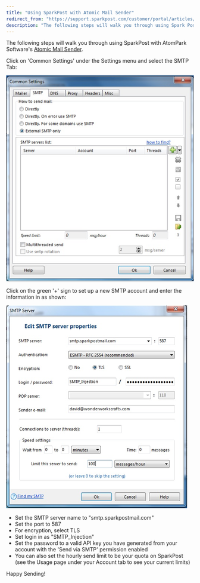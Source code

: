 ```yaml
---
title: "Using SparkPost with Atomic Mail Sender"
redirect_from: "https://support.sparkpost.com/customer/portal/articles/2092471-using-sparkpost-with-atomic-mail-sender"
description: "The following steps will walk you through using Spark Post with Atom Park Software's Atomic Mail Sender Click on Common Settings under the Settings menu and select the SMTP Tab Click on the green sign to set up a new SMTP account and enter the information in as shown Set..."
---
```


The following steps will walk you through using SparkPost with AtomPark Software's [Atomic Mail Sender](http://www.atompark.com).

Click on 'Common Settings' under the Settings menu and select the SMTP Tab:

![](media/using-spark-post-with-atomic-mail-sender/Setup_original.jpg)

Click on the green '+' sign to set up a new SMTP account and enter the information in as shown:

![](media/using-spark-post-with-atomic-mail-sender/IRA_Dev_original.jpg)

* Set the SMTP server name to "smtp.sparkpostmail.com"
* Set the port to 587
* For encryption, select TLS
* Set login in as "SMTP_Injection"
* Set the password to a valid API key you have generated from your account with the 'Send via SMTP' permission enabled
* You can also set the hourly send limit to be your quota on SparkPost (see the Usage page under your Account tab to see your current limits)

Happy Sending!